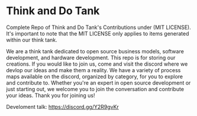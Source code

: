 # Think and Do Tank
 Complete Repo of Think and Do Tank's Contributions under (MIT LICENSE). It's important to note that the MIT LICENSE only applies to items generated within our think tank.

We are a think tank dedicated to open source business models, software development, and hardware development. This repo is for storing our creations. If you would like to join us, come and visit the discord where we devlop our ideas and make them a reality. We have a variety of process maps available on the discord, organized by category, for you to explore and contribute to. Whether you're an expert in open source development or just starting out, we welcome you to join the conversation and contribute your ideas. Thank you for joining us!

Develoment talk: https://discord.gg/Y2R9gvKr